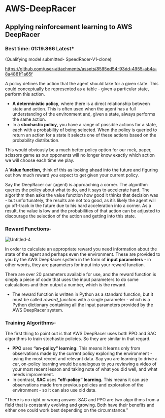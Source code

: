 # AWS-DeepRacer

## Applying reinforcement learning to AWS DeepRacer

### Best time: 01:19.866 Latest*
(Qualifying model submitted- SpeedRacer-V1-clone)

https://github.com/user-attachments/assets/8585ed54-93dd-4955-ab4a-8a4881f1a65f




A policy defines the action that the agent should take for a given state. This could conceptually be represented as a table - given a particular state, perform this action.

- **A deterministic policy,** where there is a direct relationship between state and action. This is often used when the agent has a full understanding of the environment and, given a state, always performs the same action.
- In a **stochastic policy,** you have a range of possible actions for a state, each with a probability of being selected. When the policy is queried to return an action for a state it selects one of these actions based on the probability distribution.

This would obviously be a much better policy option for our rock, paper, scissors game as our opponents will no longer know exactly which action we will choose each time we play.

A **Value function,** think of this as looking ahead into the future and figuring out how much reward you expect to get given your current policy.

Say the DeepRacer car (agent) is approaching a corner. The algorithm queries the policy about what to do, and it says to accelerate hard. The algorithm then asks the value function how good it thinks that decision was - but unfortunately, the results are not too good, as it’s likely the agent will go off-track in the future due to his hard acceleration into a corner. As a result, the value is low and the probabilities of that action can be adjusted to discourage the selection of the action and getting into this state.



### Reward Functions-

![Untitled-4](https://github.com/user-attachments/assets/52b66438-bf6e-4841-80d5-818b755494ee)

In order to calculate an appropriate reward you need information about the state of the agent and perhaps even the environment. These are provided to you by the AWS DeepRacer system in the form of **input parameters** - in other words, they are parameters for input into your reward function.

There are over 20 parameters available for use, and the reward function is simply a piece of code that uses the input parameters to do some calculations and then output a number, which is the reward.

- The reward function is written in Python as a standard function, but it must be called *reward_function* with a single parameter - which is a Python dictionary containing all the input parameters provided by the AWS DeepRacer system.


### Training Algorithms-

The first thing to point out is that AWS DeepRacer uses both PPO and SAC algorithms to train stochastic policies. So they are similar in that regard.

- **PPO** uses **“on-policy” learning**. This means it learns only from observations made by the current policy exploring the environment - using the most recent and relevant data. Say you are learning to drive a car, on-policy learning would be analogous to you reviewing a video of your most recent lesson and taking note of what you did well, and what needs improvement.
- In contrast, **SAC** uses **“off-policy” learning.** This means it can use observations made from previous policies and exploration of the environment - so it can also use old data.

"There is no right or wrong answer. SAC and PPO are two algorithms from a field that is constantly evolving and growing. Both have their benefits and either one could work best depending on the circumstance."
